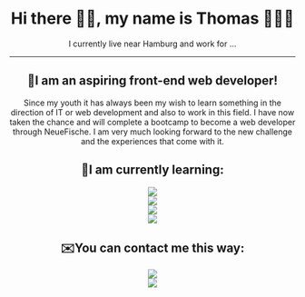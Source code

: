 <h1 align="center"> Hi there ✌🏻, my name is Thomas 👨🏻‍💻 </h1>


<p align="center"> I currently live near Hamburg and work for ...</p>

<hr>

<h2 align="center">🚀I am an aspiring front-end web developer!</h2>
<p align="center">
Since my youth it has always been my wish to learn something in the direction of IT or web development and also to work in this field. I have now taken the chance and will complete a bootcamp to become a web developer through NeueFische. I am very much looking forward to the new challenge and the experiences that come with it.
</p>
<h>
  
<h2 align="center">🌱I am currently learning:</h2>
<p align="center">
  <img src="https://img.shields.io/badge/html5%20-%23e34f26.svg?&style=for-the-badge&logo=html5&logoColor=white"/><br>
  <img src="https://img.shields.io/badge/CSS3-1572B6?&style=for-the-badge&logo=css3&logoColor=white"/><br>
  <img src="https://img.shields.io/badge/JavaScript-F7DF1E?style=for-the-badge&logo=javascript&logoColor=black"/><br>
  <img src="https://img.shields.io/badge/React-20232A?style=for-the-badge&logo=react&logoColor=61DAFB" />
</p>
<h2 align="center">✉️You can contact me this way:</h2>
<p align="center">
<a href="https://www.linkedin.com/in/thomas-weigert-7a609111b/"><img src="https://img.shields.io/badge/linkedin-%230077B5.svg?&style=for-the-badge&logo=linkedin&logoColor=white" /></a><br>
  <a href="mailto:thomasweigert91@gmail.com"><img src="https://img.shields.io/badge/gmail-%23D14836.svg?&style=for-the-badge&logo=gmail&logoColor=white" /></a>
</p>



